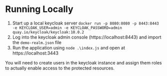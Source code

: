 # Running Locally

1. Start up a local keycloak server `docker run -p 8080:8080 -p 8443:8443 -e KEYCLOAK_USER=admin -e KEYCLOAK_PASSWORD=admin quay.io/keycloak/keycloak:10.0.2`
2. Log into the keycloak admin console (https://localhost:8443) and import the `demo-realm.json` file
3. Run the application using `node .\index.js` and open at https://localhost:3443

You will need to create users in the keycloak instance and assign them roles to actually enable access to the protected resources.
